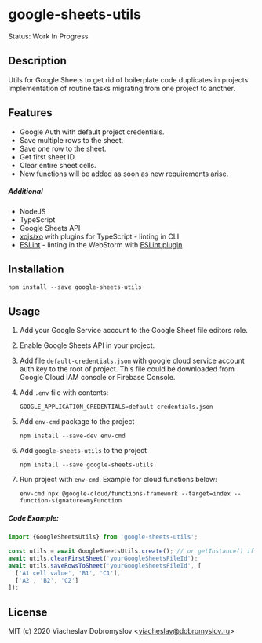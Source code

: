 # google-sheets-utils

Status: Work In Progress

## Description

Utils for Google Sheets to get rid of boilerplate code duplicates in projects.
Implementation of routine tasks migrating from one project to another. 

## Features

* Google Auth with default project credentials.
* Save multiple rows to the sheet.
* Save one row to the sheet.
* Get first sheet ID.
* Clear entire sheet cells.
* New functions will be added as soon as new requirements arise.

##### Additional

* NodeJS
* TypeScript
* Google Sheets API
* [xojs/xo](https://github.com/xojs/xo) with plugins for TypeScript - linting in CLI
* [ESLint](https://github.com/eslint/eslint) - linting in the WebStorm with [ESLint plugin](https://plugins.jetbrains.com/plugin/7494-eslint)

## Installation

```
npm install --save google-sheets-utils
```

## Usage

1. Add your Google Service account to the Google Sheet file editors role.

2. Enable Google Sheets API in your project.

3. Add file `default-credentials.json` with google cloud service account auth key to the root of project. 
This file could be downloaded from Google Cloud IAM console or Firebase Console. 

4. Add `.env` file with contents:
    ```
    GOOGLE_APPLICATION_CREDENTIALS=default-credentials.json
    ```

5. Add `env-cmd` package to the project
    ```
    npm install --save-dev env-cmd
    ```

6. Add `google-sheets-utils` to the project
    ```
    npm install --save google-sheets-utils
    ```

7. Run project with `env-cmd`. Example for cloud functions below:
    ```
    env-cmd npx @google-cloud/functions-framework --target=index --function-signature=myFunction
    ```

##### Code Example:
```typescript
import {GoogleSheetsUtils} from 'google-sheets-utils';

const utils = await GoogleSheetsUtils.create(); // or getInstance() if you want to use a singleton
await utils.clearFirstSheet('yourGoogleSheetsFileId');
await utils.saveRowsToSheet('yourGoogleSheetsFileId', [
  ['A1 cell value', 'B1', 'C1'],
  ['A2', 'B2', 'C2']
]);
```

## License

MIT (c) 2020 Viacheslav Dobromyslov <<viacheslav@dobromyslov.ru>>

